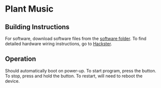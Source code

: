 # Plant Music
  
## Building Instructions
For software, download software files from the [software folder](https://github.com/jclim02/ENGI301/tree/main/project_01/software). To find detailed hardware wiring instructions, go to [Hackster](www.hackster.io/jclim02/plant-music-ff2cc4).

## Operation
Should automatically boot on power-up. To start program, press the button. To stop, press and hold the button. To restart, will need to reboot the device.

